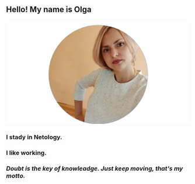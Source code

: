 ## **Hello! My name is Olga**
![My photo](/../photo/picture.png)
### I stady in Netology.
### I like working.

### **_Doubt is the key of knowleadge. Just keep moving, that's my motto._**
